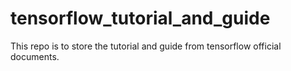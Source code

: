# tensorflow_tutorial_and_guide
This repo is to store the tutorial and guide from tensorflow official documents. 
